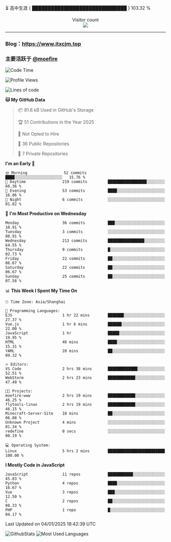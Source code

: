 ⏳ 高中生涯 { ██████████████████████████████ } 103.32 %
<p align="center"> 
  Visitor count<br>
  <img src="https://profile-counter.glitch.me/itxcjm/count.svg" />
</p>

---
### Blog：https://www.itxcjm.top
### 主要活跃于 [@moefire](https://github.com/moefire)
<!--START_SECTION:waka-->
![Code Time](http://img.shields.io/badge/Code%20Time-2%20hrs%2038%20mins-blue)

![Profile Views](http://img.shields.io/badge/Profile%20Views-238-blue)

![Lines of code](https://img.shields.io/badge/From%20Hello%20World%20I%27ve%20Written-719.5%20thousand%20lines%20of%20code-blue)

**🐱 My GitHub Data** 

> 📦 81.6 kB Used in GitHub's Storage 
 > 
> 🏆 51 Contributions in the Year 2025
 > 
> 🚫 Not Opted to Hire
 > 
> 📜 36 Public Repositories 
 > 
> 🔑 7 Private Repositories 
 > 
**I'm an Early 🐤** 

```text
🌞 Morning                52 commits          ████░░░░░░░░░░░░░░░░░░░░░   15.76 % 
🌆 Daytime                219 commits         █████████████████░░░░░░░░   66.36 % 
🌃 Evening                53 commits          ████░░░░░░░░░░░░░░░░░░░░░   16.06 % 
🌙 Night                  6 commits           ░░░░░░░░░░░░░░░░░░░░░░░░░   01.82 % 
```
📅 **I'm Most Productive on Wednesday** 

```text
Monday                   36 commits          ███░░░░░░░░░░░░░░░░░░░░░░   10.91 % 
Tuesday                  3 commits           ░░░░░░░░░░░░░░░░░░░░░░░░░   00.91 % 
Wednesday                213 commits         ████████████████░░░░░░░░░   64.55 % 
Thursday                 9 commits           █░░░░░░░░░░░░░░░░░░░░░░░░   02.73 % 
Friday                   22 commits          ██░░░░░░░░░░░░░░░░░░░░░░░   06.67 % 
Saturday                 22 commits          ██░░░░░░░░░░░░░░░░░░░░░░░   06.67 % 
Sunday                   25 commits          ██░░░░░░░░░░░░░░░░░░░░░░░   07.58 % 
```


📊 **This Week I Spent My Time On** 

```text
🕑︎ Time Zone: Asia/Shanghai

💬 Programming Languages: 
EJS                      1 hr 22 mins        ███████░░░░░░░░░░░░░░░░░░   27.37 % 
Vue.js                   1 hr 6 mins         ██████░░░░░░░░░░░░░░░░░░░   22.00 % 
JavaScript               1 hr                █████░░░░░░░░░░░░░░░░░░░░   19.95 % 
HTML                     46 mins             ████░░░░░░░░░░░░░░░░░░░░░   15.31 % 
YAML                     28 mins             ██░░░░░░░░░░░░░░░░░░░░░░░   09.32 % 

🔥 Editors: 
VS Code                  2 hrs 38 mins       █████████████░░░░░░░░░░░░   52.51 % 
WebStorm                 2 hrs 23 mins       ████████████░░░░░░░░░░░░░   47.49 % 

🐱‍💻 Projects: 
moefire-www              2 hrs 19 mins       ████████████░░░░░░░░░░░░░   46.25 % 
flytools-linux           2 hrs 19 mins       ████████████░░░░░░░░░░░░░   46.15 % 
Minecraft-Server-Site    18 mins             ██░░░░░░░░░░░░░░░░░░░░░░░   06.08 % 
Unknown Project          4 mins              ░░░░░░░░░░░░░░░░░░░░░░░░░   01.34 % 
redefine                 0 secs              ░░░░░░░░░░░░░░░░░░░░░░░░░   00.19 % 

💻 Operating System: 
Linux                    5 hrs 2 mins        █████████████████████████   100.00 % 
```

**I Mostly Code in JavaScript** 

```text
JavaScript               11 repos            ███████████░░░░░░░░░░░░░░   45.83 % 
Python                   4 repos             ████░░░░░░░░░░░░░░░░░░░░░   16.67 % 
Vue                      3 repos             ███░░░░░░░░░░░░░░░░░░░░░░   12.50 % 
C                        2 repos             ██░░░░░░░░░░░░░░░░░░░░░░░   08.33 % 
PHP                      1 repo              █░░░░░░░░░░░░░░░░░░░░░░░░   04.17 % 
```




 Last Updated on 04/01/2025 18:42:39 UTC
<!--END_SECTION:waka-->
![GithubStats](https://github-readme-stats-blue-three.vercel.app/api?username=itxcjm&show_icons=true&theme=light&layout=compact&locale=cn&include_all_commits=true&count_private=true&role=OWNER,ORGANIZATION_MEMBER,COLLABORATOR)
![Most Used Languages](https://github-readme-stats-blue-three.vercel.app/api/top-langs/?username=itxcjm&theme=light&layout=compact&count_private=true&role=OWNER,ORGANIZATION_MEMBER,COLLABORATOR)
